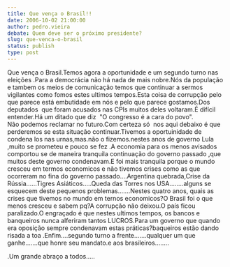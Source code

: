 ```yaml
---
title: Que vença o Brasil!!
date: 2006-10-02 21:00:00
author: pedro.vieira
debate: Quem deve ser o próximo presidente?
slug: que-venca-o-brasil
status: publish 
type: post
---
```


Que vença o Brasil.Temos agora a oportunidade e um segundo turno nas eleições .Para a democrácia não há nada de mais nobre.Nós da população e tambem os meios de comunicação temos que continuar a sermos vigilantes como fomos estes ultimos tempos.Esta coisa de corrupção pelo que parece está embutidade em nós e pelo que parece gostamos.Dos deputados  que foram acusados nas CPIs muitos deles voltaram.É difícil entender.Há um ditado que diz  "O congresso é a cara do povo".  
Não podemos reclamar no futuro.Com certeza só  nos aqui debaixo é que perderemos se esta situação continuar.Tivemos a oportuinidade de condena los nas urnas,mas.não o fizemos.nestes anos de governo Lula ,muito se prometeu e pouco se fez .A economia para os menos avisados comportou se de maneira tranquila continuação do governo passado ,que muitos deste governo condenavam.E foi mais tranquila porque o mundo  cresceu em termos economicos e não tivemos crises como as que ocorreram no fina do governo passado....Argentina quebrada,Crise da Rússia......Tigres Asiáticos.....Queda das Torres nos USA........alguns se esquecem deste pequenos problemas.......Nestes quatro anos, quais as crises que tivemos no mundo em ternos economicos?O Brasil foi o que menos cresceu e sabem pq?A corrupção não deixou.O país ficou paralizado.O engraçado é que nestes ultimos tempos, os bancos e banqueiros nunca alferiram tantos LUCROS.Para um governo que quando era oposição sempre condenavam estas práticas?baqueiros estão dando risada a toa .Enfim....segundo turno a frente.......qualquer um que ganhe.......que honre seu mandato.e aos brasileiros........


.Um grande abraço a todos.....


